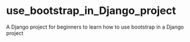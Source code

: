 # use_bootstrap_in_Django_project
A Django project for beginners to learn how to use bootstrap in a Django project 
